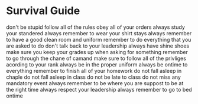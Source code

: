 # Survival Guide 
don't be stupid
follow all of the rules
obey all of your orders
always study your standered
always remember to wear your shirt stays
always remember to have a good clean room and uniform
remember to do everything that you are asked to do
don't talk back to your leadership
always have shine shoes
make sure you keep your grades up
when asking for something remember to go through the chane of camand 
make sure to follow all of the privliges acording to your rank
always be in the proper uniform
always be ontime to everything
remember to finish all of your homework
do not fall asleep in chaple
do not fall asleep in class
do not be late to class
do not miss any mandatory event
always remember to be where you are suppost to be at the right time
always respect your leadership
always remember to go to bed ontime
